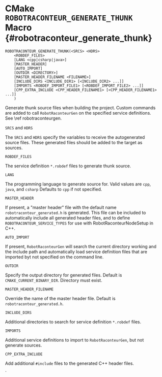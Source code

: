 # CMake `ROBOTRACONTEUR_GENERATE_THUNK` Macro {#robotraconteur_generate_thunk}

    ROBOTRACONTEUR_GENERATE_THUNK(<SRCS> <HDRS>
        <ROBDEF_FILES>
        [LANG <cpp|csharp|java>]
        [MASTER_HEADER]
        [AUTO_IMPORT]
        [OUTDIR <DIRECTORY>]
        [MASTER_HEADER_FILENAME <FILENAME>]
        [INCLUDE_DIRS <INCLUDE_DIR1> [<INCLUDE_DIR2> ...]]
        [IMPORTS <ROBDEF_IMPORT_FILE1> [<ROBDEF_IMPORT_FILE2> ...]]
        [CPP_EXTRA_INCLUDE <CPP_HEADER_FILENAME1> [<CPP_HEADER_FILENAME1> ...]]
        )

Generate thunk source files when building the project. Custom commands are added to call `RobotRaconteurGen` on the specified service definitions. See \ref robotraconteurgen.

`SRCS` and `HDRS`

The `SRCS` and `HDRS` specify the variables to receive the autogenerated source files. These generated files should be added to the target as sources.

`ROBDEF_FILES`

The service definition `*.robdef` files to generate thunk source.

`LANG`

The programming language to generate source for. Valid values are `cpp`, `java`, and `csharp` Defaults to `cpp` if not specified.

`MASTER_HEADER`

If present, a "master header" file with the default name `robotraconteur_generated.h` is generated. This file can be included to automatically include all generated header files, and to define `ROBOTRACONTEUR_SERVICE_TYPES` for use with RobotRaconteurNodeSetup in C++.

`AUTO_IMPORT`

If present, `RobotRaconteurGen` will search the current directory working and the include path and automatically load service definition files that are imported byt not specified on the command line.

`OUTDIR`

Specify the output directory for generated files. Default is `CMAKE_CURRENT_BINARY_DIR`. Directory must exist.

`MASTER_HEADER_FILENAME`

Override the name of the master header file. Default is `robotraconteur_generated.h`.

`INCLUDE_DIRS`

Additional directories to search for service definition `*.robdef` files.

`IMPORTS`

Additional service definitions to import to `RobotRaconteurGen`, but not generate sources.

`CPP_EXTRA_INCLUDE`

Add additional `#include` files to the generated C++ header files.

`
